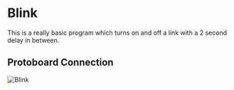 # Blink
This is a really basic program which turns on and off a link with a 2 second delay in between.
## Protoboard Connection
![Blink](../res/Blink.jpg)
